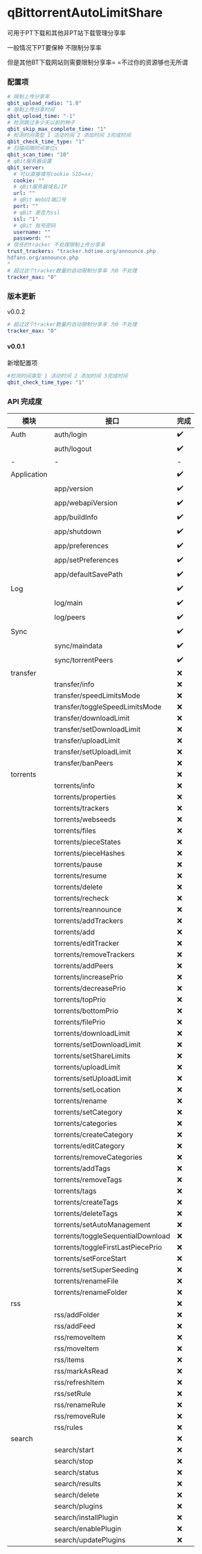 # qBittorrentAutoLimitShare

可用于PT下载和其他非PT站下载管理分享率

一般情况下PT要保种 不限制分享率

但是其他BT下载网站则需要限制分享率= =不过你的资源够也无所谓

### 配置项

```yaml
# 限制上传分享率
qbit_upload_radio: "1.0"
# 限制上传分享时间
qbit_upload_time: "-1"
# 检测跳过多少天以前的种子
qbit_skip_max_complete_time: "1"
# 检测时间类型 1 活动时间 2 添加时间 3完成时间
qbit_check_time_type: "1"
# 扫描间隔时间单位s
qbit_scan_time: "10"
# qBit服务器设置
qbit_server:
  # 可以直接填写cookie SID=xx;
  cookie: ""
  # qBit服务器域名/IP
  url: ""
  # qBit WebUI端口号
  port: ""
  # qBit 是否为ssl
  ssl: "1"
  # qBit 账号密码
  username: ""
  password: ""
# 信任的tracker 不处理限制上传分享率
trust_trackers: "tracker.hdtime.org/announce.php
hdfans.org/announce.php
"
# 超过这个tracker数量的自动限制分享率 为0 不处理
tracker_max: "0"
```

### 版本更新

v0.0.2

```yaml
# 超过这个tracker数量的自动限制分享率 为0 不处理
tracker_max: "0"
```

#### v0.0.1

新增配置项

```yaml
#检测时间类型 1 活动时间 2 添加时间 3完成时间
qbit_check_time_type: "1"
```

### API 完成度


| 模块        | 接口                              | 完成 |
| ----------- | --------------------------------- | ---- |
| Auth        | auth/login                        | ✔️ |
|             | auth/logout                       | ✔️ |
| -           | -                                 | -️  |
| Application |                                   | ✔️ |
|             | app/version                       | ✔️ |
|             | app/webapiVersion                 | ✔️ |
|             | app/buildInfo                     | ✔️ |
|             | app/shutdown                      | ✔️ |
|             | app/preferences                   | ✔️ |
|             | app/setPreferences                | ✔️ |
|             | app/defaultSavePath               | ✔️ |
| Log         |                                   | ✔️ |
|             | log/main                          | ✔️ |
|             | log/peers                         | ✔️ |
| Sync        |                                   | ✔️ |
|             | sync/maindata                     | ✔️ |
|             | sync/torrentPeers                 | ✔️ |
| transfer    |                                   | ❌️ |
|             | transfer/info                     | ❌️ |
|             | transfer/speedLimitsMode          | ❌️ |
|             | transfer/toggleSpeedLimitsMode    | ❌️ |
|             | transfer/downloadLimit            | ❌️ |
|             | transfer/setDownloadLimit         | ❌️ |
|             | transfer/uploadLimit              | ❌️ |
|             | transfer/setUploadLimit           | ❌️ |
|             | transfer/banPeers                 | ❌️ |
| torrents    |                                   | ❌   |
|             | torrents/info                     | ❌   |
|             | torrents/properties               | ❌   |
|             | torrents/trackers                 | ❌   |
|             | torrents/webseeds                 | ❌   |
|             | torrents/files                    | ❌   |
|             | torrents/pieceStates              | ❌   |
|             | torrents/pieceHashes              | ❌   |
|             | torrents/pause                    | ❌   |
|             | torrents/resume                   | ❌   |
|             | torrents/delete                   | ❌   |
|             | torrents/recheck                  | ❌   |
|             | torrents/reannounce               | ❌   |
|             | torrents/addTrackers              | ❌   |
|             | torrents/add                      | ❌   |
|             | torrents/editTracker              | ❌   |
|             | torrents/removeTrackers           | ❌   |
|             | torrents/addPeers                 | ❌   |
|             | torrents/increasePrio             | ❌   |
|             | torrents/decreasePrio             | ❌   |
|             | torrents/topPrio                  | ❌   |
|             | torrents/bottomPrio               | ❌   |
|             | torrents/filePrio                 | ❌   |
|             | torrents/downloadLimit            | ❌   |
|             | torrents/setDownloadLimit         | ❌   |
|             | torrents/setShareLimits           | ❌   |
|             | torrents/uploadLimit              | ❌   |
|             | torrents/setUploadLimit           | ❌   |
|             | torrents/setLocation              | ❌   |
|             | torrents/rename                   | ❌   |
|             | torrents/setCategory              | ❌   |
|             | torrents/categories               | ❌   |
|             | torrents/createCategory           | ❌   |
|             | torrents/editCategory             | ❌   |
|             | torrents/removeCategories         | ❌   |
|             | torrents/addTags                  | ❌   |
|             | torrents/removeTags               | ❌   |
|             | torrents/tags                     | ❌   |
|             | torrents/createTags               | ❌   |
|             | torrents/deleteTags               | ❌   |
|             | torrents/setAutoManagement        | ❌   |
|             | torrents/toggleSequentialDownload | ❌   |
|             | torrents/toggleFirstLastPiecePrio | ❌   |
|             | torrents/setForceStart            | ❌   |
|             | torrents/setSuperSeeding          | ❌   |
|             | torrents/renameFile               | ❌   |
|             | torrents/renameFolder             | ❌   |
| rss         |                                   | ❌   |
|             | rss/addFolder                     | ❌   |
|             | rss/addFeed                       | ❌   |
|             | rss/removeItem                    | ❌   |
|             | rss/moveItem                      | ❌   |
|             | rss/items                         | ❌   |
|             | rss/markAsRead                    | ❌   |
|             | rss/refreshItem                   | ❌   |
|             | rss/setRule                       | ❌   |
|             | rss/renameRule                    | ❌   |
|             | rss/removeRule                    | ❌   |
|             | rss/rules                         | ❌   |
| search      |                                   | ❌   |
|             | search/start                      | ❌   |
|             | search/stop                       | ❌   |
|             | search/status                     | ❌   |
|             | search/results                    | ❌   |
|             | search/delete                     | ❌   |
|             | search/plugins                    | ❌   |
|             | search/installPlugin              | ❌   |
|             | search/enablePlugin               | ❌   |
|             | search/updatePlugins              | ❌   |

